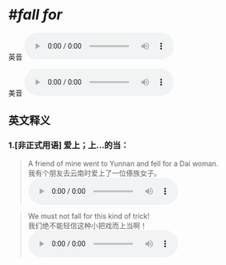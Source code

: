 # ***\#fall for*** 
英音
<audio src="./media/fall for1_AAC.aac" controls="controls"></audio>

美音
<audio src="./media/fall for2_AAC.aac" controls="controls"></audio>



  

英文释义
---
### 1.**[非正式用语] 爱上；上…的当：**  

 > A friend of mine went to Yunnan and fell for a Dai woman.  
 > 我有个朋友去云南时爱上了一位傣族女子。    
<audio src="./media/fall-24.aac" controls="controls"></audio>

 > We must not fall for this kind of trick!  
 > 我们绝不能轻信这种小把戏而上当啊！    
<audio src="./media/fall-25.aac" controls="controls"></audio>


